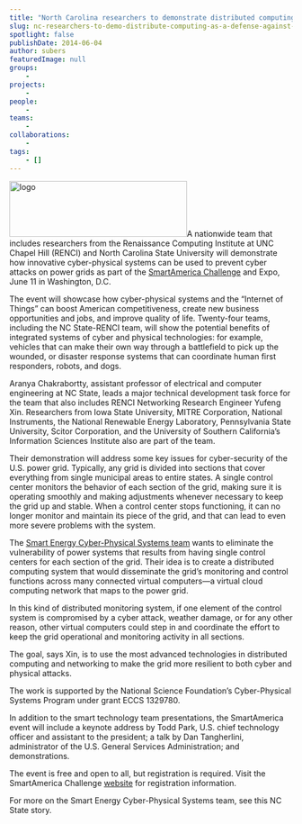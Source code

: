 ```yaml
---
title: "North Carolina researchers to demonstrate distributed computing as a defense against power grid cyber attacks"
slug: nc-researchers-to-demo-distribute-computing-as-a-defense-against-cyber-attacks
spotlight: false
publishDate: 2014-06-04
author: subers
featuredImage: null
groups:
    - 
projects:
    - 
people:
    - 
teams: 
    - 
collaborations:
    - 
tags:
    - []
---
```

<img class="alignleft size-full wp-image-13381" src="http://www.renci.org/wp-content/uploads/2014/06/logo.png" alt="logo" width="316" height="99" />A nationwide team that includes researchers from the Renaissance Computing Institute at UNC Chapel Hill (RENCI) and North Carolina State University will demonstrate how innovative cyber-physical systems can be used to prevent cyber attacks on power grids as part of the <a href="http://smartamerica.org/expo/" target="_blank">SmartAmerica Challenge</a> and Expo, June 11 in Washington, D.C.  <!--more-->

The event will showcase how cyber-physical systems and the “Internet of Things” can boost American competitiveness, create new business opportunities and jobs, and improve quality of life. Twenty-four teams, including the NC State-RENCI team, will show the potential benefits of integrated systems of cyber and physical technologies: for example, vehicles that can make their own way through a battlefield to pick up the wounded, or disaster response systems that can coordinate human first responders, robots, and dogs.



Aranya Chakrabortty, assistant professor of electrical and computer engineering at NC State, leads a major technical development task force for the team that also includes RENCI Networking Research Engineer Yufeng Xin. Researchers from Iowa State University, MITRE Corporation, National Instruments, the National Renewable Energy Laboratory, Pennsylvania State University, Scitor Corporation, and the University of Southern California’s Information Sciences Institute also are part of the team.

Their demonstration will address some key issues for cyber-security of the U.S. power grid. Typically, any grid is divided into sections that cover everything from single municipal areas to entire states. A single control center monitors the behavior of each section of the grid, making sure it is operating smoothly and making adjustments whenever necessary to keep the grid up and stable. When a control center stops functioning, it can no longer monitor and maintain its piece of the grid, and that can lead to even more severe problems with the system.

The <a href="http://smartamerica.org/teams/smart-energy-cps/" target="_blank">Smart Energy Cyber-Physical Systems team</a> wants to eliminate the vulnerability of power systems that results from having single control centers for each section of the grid. Their idea is to create a distributed computing system that would disseminate the grid’s monitoring and control functions across many connected virtual computers—a virtual cloud computing network that maps to the power grid.

In this kind of distributed monitoring system, if one element of the control system is compromised by a cyber attack, weather damage, or for any other reason, other virtual computers could step in and coordinate the effort to keep the grid operational and monitoring activity in all sections.

The goal, says Xin, is to use the most advanced technologies in distributed computing and networking to make the grid more resilient to both cyber and physical attacks.

The work is supported by the National Science Foundation’s Cyber-Physical Systems Program under grant ECCS 1329780.

In addition to the smart technology team presentations, the SmartAmerica event will include a keynote address by Todd Park, U.S. chief technology officer and assistant to the president; a talk by Dan Tangherlini, administrator of the U.S. General Services Administration; and demonstrations.

The event is free and open to all, but registration is required. Visit the SmartAmerica Challenge <a href="http://smartamerica.org/expo/" target="_blank">website</a> for registration information.

For more on the Smart Energy Cyber-Physical Systems team, see this NC State story.
